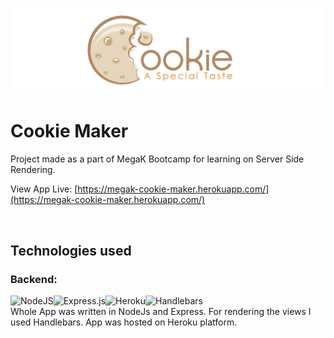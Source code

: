 ![Cookie Maker](https://github.com/Kinetic639/cookie-maker/blob/main/public/assets/logo.jpg?raw=true)

# Cookie Maker

Project made as a part of MegaK Bootcamp for learning on Server Side Rendering.

View App Live: [https://megak-cookie-maker.herokuapp.com/](https://megak-cookie-maker.herokuapp.com/)

<br/>

## Technologies used

### Backend:
![NodeJS](https://img.shields.io/badge/node.js-6DA55F?style=for-the-badge&logo=node.js&logoColor=white)![Express.js](https://img.shields.io/badge/express.js-%23404d59.svg?style=for-the-badge&logo=express&logoColor=%2361DAFB)![Heroku](https://img.shields.io/badge/heroku-%23430098.svg?style=for-the-badge&logo=heroku&logoColor=white)![Handlebars](https://img.shields.io/badge/Handlebars.js-f0772b?style=for-the-badge&logo=handlebarsdotjs&logoColor=black)<br/>
Whole App was written in NodeJs and Express. For rendering the views I used Handlebars. App was hosted on Heroku platform.
<br/><br/>

